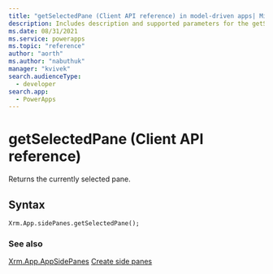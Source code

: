 ```yaml
---
title: "getSelectedPane (Client API reference) in model-driven apps| MicrosoftDocs"
description: Includes description and supported parameters for the getSelectedPane method.
ms.date: 08/31/2021
ms.service: powerapps
ms.topic: "reference"
author: "aorth"
ms.author: "nabuthuk"
manager: "kvivek"
search.audienceType: 
  - developer
search.app: 
  - PowerApps
---
```

# getSelectedPane (Client API reference)

Returns the currently selected pane.

## Syntax

`Xrm.App.sidePanes.getSelectedPane();`

### See also

[Xrm.App.AppSidePanes](../../xrm-appsidepanes.md)
[Create side panes](../../../create-app-side-panes)

